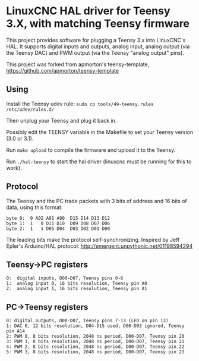 LinuxCNC HAL driver for Teensy 3.X, with matching Teensy firmware
=================================================================

This project provides software for plugging a Teensy 3.x into LinuxCNC's
HAL.  It supports digital inputs and outputs, analog input, analog output
(via the Teensy DAC) and PWM output (via the Teensy "analog output" pins).

This project was forked from apmorton's teensy-template,
https://github.com/apmorton/teensy-template


Using
-----

Install the Teensy udev rule: `sudo cp tools/49-teensy.rules /etc/udev/rules.d/`

Then unplug your Teensy and plug it back in.

Possibly edit the TEENSY variable in the Makefile to set your Teensy
version (3.0 or 3.1).

Run `make upload` to compile the firmware and upload it to the Teensy.

Run `./hal-teensy` to start the hal driver (linuxcnc must be running
for this to work).


Protocol
--------

The Teensy and the PC trade packets with 3 bits of address and 16 bits
of data, using this format:

    byte 0:  0 A02 A01 A00  D15 D14 D13 D12
    byte 1:  1   0 D11 D10  D09 D08 D07 D06
    byte 2:  1   1 D05 D04  D03 D02 D01 D00

The leading bits make the protocol self-synchronizing.  Inspired by Jeff
Epler's Arduino/HAL protocol: http://emergent.unpythonic.net/01198594294


Teensy->PC registers
--------------------

    0:  digital inputs, D00-D07, Teensy pins 0-6
    1:  analog input 0, 16 bits resolution, Teensy pin A0
    2:  analog input 1, 16 bits resolution, Teensy pin A1


PC->Teensy registers
--------------------

    0: digital outputs, D00-D07, Teensy pins 7-13 (LED on pin 13)
    1: DAC 0, 12 bits resolution, D04-D15 used, D00-D03 ignored, Teensy pin A14
    2: PWM 0, 8 bits resolution, 2048 ns period, D00-D07, Teensy pin 20
    3: PWM 1, 8 bits resolution, 2048 ns period, D00-D07, Teensy pin 21
    4: PWM 2, 8 bits resolution, 2048 ns period, D00-D07, Teensy pin 22
    5: PWM 3, 8 bits resolution, 2048 ns period, D00-D07, Teensy pin 23
